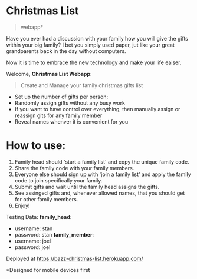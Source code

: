 # Christmas List 
> webapp*

Have you ever had a discussion with your family how you will give the gifts within your big family? I bet you simply used paper, jut like your great grandparents back in the day without computers. 

Now it is time to embrace the new technology and make your life eaiser.

Welcome, **Christmas List Webapp**:

> Create and Manage your family christmas gifts list

- Set up the number of gifts per person;
- Randomly assign gifts without any busy work
- If you want to have control over everything, then manually assign or reassign gits for any family member
- Reveal names whenver it is convenient for you

# How to use:

1. Family head should 'start a family list' and copy the unique family code.
2. Share the family code with your family members.
3. Everyone else should sign up with 'join a family list' and apply the family code to join specifically your family.
4. Submit gifts and wait until the family head assigns the gifts.
5. See assinged gifts and, whenever allowed names, that you should get for other family members.
6. Enjoy!

 
Testing Data:
**family_head**:
 - username: stan
 - password: stan
**family_member**:
 - username: joel
 - password: joel

Deployed at https://bazz-christmas-list.herokuapp.com/



*Designed for mobile devices first
